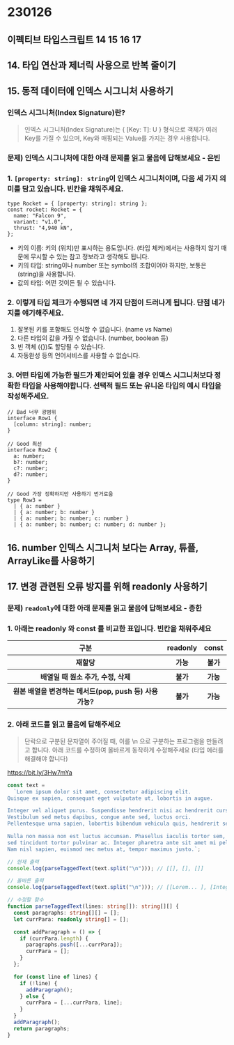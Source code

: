 # 230126
## 이펙티브 타입스크립트 14 15 16 17
## 14. 타입 연산과 제너릭 사용으로 반복 줄이기

## 15. 동적 데이터에 인덱스 시그니처 사용하기
### 인덱스 시그니처(Index Signature)란?
> 인덱스 시그니처(Index Signature)는 { [Key: T]: U } 형식으로 객체가 여러 Key를 가질 수 있으며, Key와 매핑되는 Value를 가지는 경우 사용합니다.
### 문제) 인덱스 시그니처에 대한 아래 문제를 읽고 물음에 답해보세요 - 은빈
### 1. `[property: string]: string`이 인덱스 시그니처이며, 다음 세 가지 의미를 담고 있습니다. 빈칸을 채워주세요.
```tsx
type Rocket = { [property: string]: string };
const rocket: Rocket = {
  name: "Falcon 9",
  variant: "v1.0",
  thrust: "4,940 kN",
};
```

- 키의 이름: 키의 (위치)만 표시하는 용도입니다. (타입 체커)에서는 사용하지 않기 때문에 무시할 수 있는 참고 정보라고 생각해도 됩니다.
- 키의 타입: string이나 number 또는 symbol의 조합이어야 하지만, 보통은 (string)을 사용합니다.
- 값의 타입: 어떤 것이든 될 수 있습니다.

### 2. 이렇게 타입 체크가 수행되면 네 가지 단점이 드러나게 됩니다. 단점 네가지를 얘기해주세요.

1. 잘못된 키를 포함해도 인식할 수 없습니다. (name vs Name)
2. 다른 타입의 값을 가질 수 없습니다. (number, boolean 등)
3. 빈 객체 ({})도 할당될 수 있습니다.
4. 자동완성 등의 언어서비스를 사용할 수 없습니다.

### 3. 어떤 타입에 가능한 필드가 제안되어 있을 경우 인덱스 시그니처보다 정확한 타입을 사용해야합니다. 선택적 필드 또는 유니온 타입의 예시 타입을 작성해주세요.

```tsx
// Bad 너무 광범위
interface Row1 {
  [column: string]: number;
}

// Good 최선
interface Row2 {
  a: number;
  b?: number;
  c?: number;
  d?: number;
}

// Good 가장 정확하지만 사용하기 번거로움
type Row3 =
  | { a: number }
  | { a: number; b: number }
  | { a: number; b: number; c: number }
  | { a: number; b: number; c: number; d: number };
```

## 16. number 인덱스 시그니처 보다는 Array, 튜플, ArrayLike를 사용하기
## 17. 변경 관련된 오류 방지를 위해 readonly 사용하기
### 문제) `readonly`에 대한 아래 문제를 읽고 물음에 답해보세요 - 종한
### 1. 아래는 readonly 와 const 를 비교한 표입니다. 빈칸을 채워주세요
<table>
  <tr>
    <th>구분</th>
    <th>readonly</th>
    <th>const</th>
  </tr>
  <tr>
    <th>재할당</th>
    <th>가능</th>
    <th>불가</th>
  </tr>
  <tr>
    <th>배열일 때 원소 추가, 수정, 삭제</th>
    <th>불가</th>
    <th>가능</th>
  </tr>
  <tr>
    <th>원본 배열을 변경하는 메서드(pop, push 등) 사용 가능?</th>
    <th>불가</th>
    <th>가능</th>
  </tr>
</table>

### 2. 아래 코드를 읽고 물음에 답해주세요
> 단락으로 구분된 문자열이 주어질 때, 이를 \n 으로 구분하는 프로그램을 만들려고 합니다. 아래 코드를 수정하여 올바르게 동작하게 수정해주세요
> (타입 에러를 해결해야 합니다)

https://bit.ly/3Hw7mYa

```ts
const text =
  `Lorem ipsum dolor sit amet, consectetur adipiscing elit.
Quisque ex sapien, consequat eget vulputate ut, lobortis in augue.

Integer vel aliquet purus. Suspendisse hendrerit nisi ac hendrerit cursus.
Vestibulum sed metus dapibus, congue ante sed, luctus orci.
Pellentesque urna sapien, lobortis bibendum vehicula quis, hendrerit sed augue.

Nulla non massa non est luctus accumsan. Phasellus iaculis tortor sem,
sed tincidunt tortor pulvinar ac. Integer pharetra ante sit amet mi pellentesque consequat.
Nam nisl sapien, euismod nec metus at, tempor maximus justo.`;

// 현재 출력
console.log(parseTaggedText(text.split("\n"))); // [[], [], []]

// 올바른 출력
console.log(parseTaggedText(text.split("\n"))); // [[Lorem... ], [Integer... ], [Nulla ...]]

// 수정할 함수
function parseTaggedText(lines: string[]): string[][] {
  const paragraphs: string[][] = [];
  let currPara: readonly string[] = [];

  const addParagraph = () => {
    if (currPara.length) {
      paragraphs.push([...currPara]);
      currPara = [];
    }
  };

  for (const line of lines) {
    if (!line) {
      addParagraph();
    } else {
      currPara = [...currPara, line];
    }
  }
  addParagraph();
  return paragraphs;
}
```